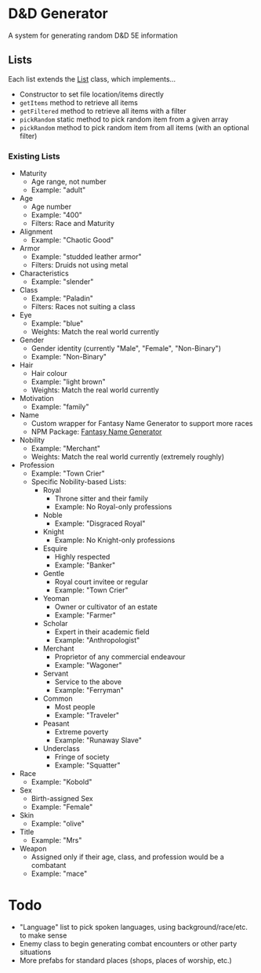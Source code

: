 # D&D Generator

A system for generating random D&D 5E information

## Lists

Each list extends the [List](/lib/List.ts) class, which implements...

-   Constructor to set file location/items directly
-   `getItems` method to retrieve all items
-   `getFiltered` method to retrieve all items with a filter
-   `pickRandom` static method to pick random item from a given array
-   `pickRandom` method to pick random item from all items (with an optional filter)

### Existing Lists

-   Maturity
    -   Age range, not number
    -   Example: "adult"
-   Age
    -   Age number
    -   Example: "400"
    -   Filters: Race and Maturity
-   Alignment
    -   Example: "Chaotic Good"
-   Armor
    -   Example: "studded leather armor"
    -   Filters: Druids not using metal
-   Characteristics
    -   Example: "slender"
-   Class
    -   Example: "Paladin"
    -   Filters: Races not suiting a class
-   Eye
    -   Example: "blue"
    -   Weights: Match the real world currently
-   Gender
    -   Gender identity (currently "Male", "Female", "Non-Binary")
    -   Example: "Non-Binary"
-   Hair
    -   Hair colour
    -   Example: "light brown"
    -   Weights: Match the real world currently
-   Motivation
    -   Example: "family"
-   Name
    -   Custom wrapper for Fantasy Name Generator to support more races
    -   NPM Package: [Fantasy Name Generator](https://www.npmjs.com/package/fantasy-name-generator)
-   Nobility
    -   Example: "Merchant"
    -   Weights: Match the real world currently (extremely roughly)
-   Profession
    -   Example: "Town Crier"
    -   Specific Nobility-based Lists:
        -   Royal
            -   Throne sitter and their family
            -   Example: No Royal-only professions
        -   Noble
            -   Example: "Disgraced Royal"
        -   Knight
            -   Example: No Knight-only professions
        -   Esquire
            -   Highly respected
            -   Example: "Banker"
        -   Gentle
            -   Royal court invitee or regular
            -   Example: "Town Crier"
        -   Yeoman
            -   Owner or cultivator of an estate
            -   Example: "Farmer"
        -   Scholar
            -   Expert in their academic field
            -   Example: "Anthropologist"
        -   Merchant
            -   Proprietor of any commercial endeavour
            -   Example: "Wagoner"
        -   Servant
            -   Service to the above
            -   Example: "Ferryman"
        -   Common
            -   Most people
            -   Example: "Traveler"
        -   Peasant
            -   Extreme poverty
            -   Example: "Runaway Slave"
        -   Underclass
            -   Fringe of society
            -   Example: "Squatter"
-   Race
    -   Example: "Kobold"
-   Sex
    -   Birth-assigned Sex
    -   Example: "Female"
-   Skin
    -   Example: "olive"
-   Title
    -   Example: "Mrs"
-   Weapon
    -   Assigned only if their age, class, and profession would be a combatant
    -   Example: "mace"

# Todo

-   "Language" list to pick spoken languages, using background/race/etc. to make sense
-   Enemy class to begin generating combat encounters or other party situations
-   More prefabs for standard places (shops, places of worship, etc.)
